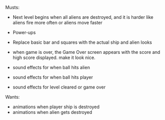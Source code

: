Musts:

* Next level begins when all aliens are destroyed, and it is harder like aliens fire more often or aliens move faster
* Power-ups

* Replace basic bar and squares with the actual ship and alien looks
* when game is over, the Game Over screen appears with the score and high score displayed. make it look nice.

* sound effects for when ball hits alien
* sound effects for when ball hits player
* sound effects for level cleared or game over



Wants:

* animations when player ship is destroyed
* animations when alien gets destroyed
